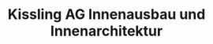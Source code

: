 ---
title: "Kissling AG Innenausbau und Innenarchitektur"
url: /reiden/kissling-ag-innenausbau-und-innenarchitektur/
shop: Möbel
---
